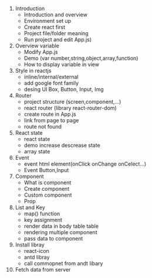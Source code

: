 1. Introduction
    - Introduction and overview
    - Environment set up
    - Create react first
    - Project file/folder meaning
    - Run project and edit App.js)
2. Overview variable
    - Modify App.js
    - Demo (var number,string,object,array,function)
    - How to display variable in view
3. Style in reactjs
    - inline/internal/external
    - add google font family
    - desing UI
        Box, Button, Input, Img
3. Router
    - project structure (screen,component,...)
    - react router (library react-router-dom)
    - create route in App.js
    - link from page to page
    - route not found
4. React state
    - react state
    - demo increase descrease state
    - array state
5. Event
    - event html element(onClick onChange onCelect...)
    - Event Button,Input
6. Component
    - What is component
    - Create component
    - Custom component
    - Prop
7. List and Key
    - map() function
    - key assignment
    - render data in body table table
    - rendering multiple component
    - pass data to component
8. Install libray
    - react-icon
    - antd libray
    - call commopnet from andt libary
9. Fetch data from server